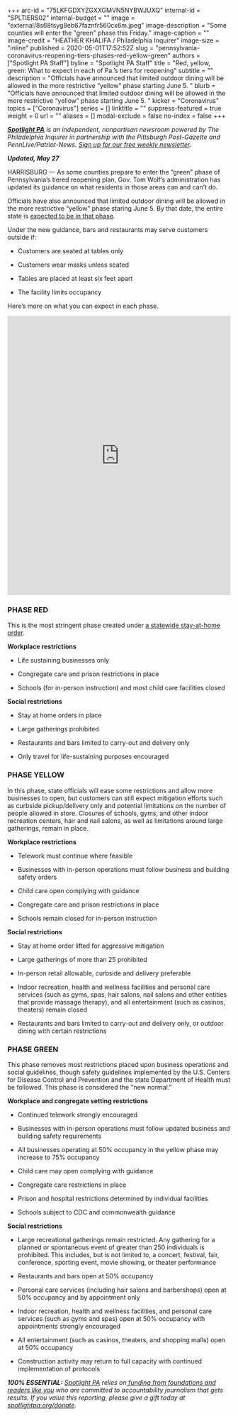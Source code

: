+++
arc-id = "75LKFGDXYZGXXGMVN5NYBWJUXQ"
internal-id = "SPLTIERS02"
internal-budget = ""
image = "external/8s68tsyg8eb67faznfr560cx6m.jpeg"
image-description = "Some counties will enter the \"green\" phase this Friday."
image-caption = ""
image-credit = "HEATHER KHALIFA / Philadelphia Inquirer"
image-size = "inline"
published = 2020-05-01T17:52:52Z
slug = "pennsylvania-coronavirus-reopening-tiers-phases-red-yellow-green"
authors = ["Spotlight PA Staff"]
byline = "Spotlight PA Staff"
title = "Red, yellow, green: What to expect in each of Pa.’s tiers for reopening"
subtitle = ""
description = "Officials have announced that limited outdoor dining will be allowed in the more restrictive “yellow” phase starting June 5. "
blurb = "Officials have announced that limited outdoor dining will be allowed in the more restrictive “yellow” phase starting June 5. "
kicker = "Coronavirus"
topics = ["Coronavirus"]
series = []
linktitle = ""
suppress-featured = true
weight = 0
url = ""
aliases = []
modal-exclude = false
no-index = false
+++

<a href="https://www.spotlightpa.org/"><i><b>Spotlight PA</b></i></a><i> is an independent, nonpartisan newsroom powered by The Philadelphia Inquirer in partnership with the Pittsburgh Post-Gazette and PennLive/Patriot-News. </i><a href="https://www.spotlightpa.org/newsletters"><i>Sign up for our free weekly newsletter</i></a><i>.</i>

<i><b>Updated, May 27</b></i>

HARRISBURG — As some counties prepare to enter the “green” phase of Pennsylvania’s tiered reopening plan, Gov. Tom Wolf’s administration has updated its guidance on what residents in those areas can and can’t do.

Officials have also announced that limited outdoor dining will be allowed in the more restrictive “yellow” phase staring June 5. By that date, the entire state is <a href="https://www.spotlightpa.org/news/2020/05/pennsylvania-yellow-phase-counties-june-5/" target=_blank>expected to be in that phase</a>.

Under the new guidance, bars and restaurants may serve customers outside if:

- Customers are seated at tables only

- Customers wear masks unless seated

- Tables are placed at least six feet apart

- The facility limits occupancy

Here’s more on what you can expect in each phase.

<iframe title="Pa. counties in the red, yellow, and green phases" aria-label="Map" id="datawrapper-chart-nIDOs" src="https://datawrapper.dwcdn.net/nIDOs/1/" scrolling="no" frameborder="0" style="width: 0; min-width: 100% !important; border: none;" height="630"></iframe><script type="text/javascript">!function(){"use strict";window.addEventListener("message",(function(a){if(void 0!==a.data["datawrapper-height"])for(var e in a.data["datawrapper-height"]){var t=document.getElementById("datawrapper-chart-"+e)||document.querySelector("iframe[src*='"+e+"']");t&&(t.style.height=a.data["datawrapper-height"][e]+"px")}}))}();
</script>

### PHASE RED

This is the most stringent phase created under <a href="https://www.spotlightpa.org/news/2020/04/pennsylvania-pa-coronavirus-stay-at-home-order-statewide-tom-wolf/" target=_blank>a statewide stay-at-home order</a>.

<b>Workplace restrictions</b>

- Life sustaining businesses only

- Congregate care and prison restrictions in place

- Schools (for in-person instruction) and most child care facilities closed

<b>Social restrictions</b>

- Stay at home orders in place

- Large gatherings prohibited

- Restaurants and bars limited to carry-out and delivery only

- Only travel for life-sustaining purposes encouraged

<script src="https://www.spotlightpa.org/embed.js" async></script><div data-spl-embed-version="1" data-spl-src="https://www.spotlightpa.org/embeds/newsletter/"></div>

### PHASE YELLOW

In this phase, state officials will ease some restrictions and allow more businesses to open, but customers can still expect mitigation efforts such as curbside pickup/delivery only and potential limitations on the number of people allowed in store. Closures of schools, gyms, and other indoor recreation centers, hair and nail salons, as well as limitations around large gatherings, remain in place.

<b>Workplace restrictions</b>

- Telework must continue where feasible

- Businesses with in-person operations must follow business and building safety orders

- Child care open complying with guidance

- Congregate care and prison restrictions in place

- Schools remain closed for in-person instruction

<b>Social restrictions</b>

- Stay at home order lifted for aggressive mitigation

- Large gatherings of more than 25 prohibited

- In-person retail allowable, curbside and delivery preferable

- Indoor recreation, health and wellness facilities and personal care services (such as gyms, spas, hair salons, nail salons and other entities that provide massage therapy), and all entertainment (such as casinos, theaters) remain closed

- Restaurants and bars limited to carry-out and delivery only, or outdoor dining with certain restrictions

### PHASE GREEN

This phase removes most restrictions placed upon business operations and social guidelines, though safety guidelines implemented by the U.S. Centers for Disease Control and Prevention and the state Department of Health must be followed. This phase is considered the “new normal.”

<b>Workplace and congregate setting restrictions</b>

- Continued telework strongly encouraged

- Businesses with in-person operations must follow updated business and building safety requirements

- All businesses operating at 50% occupancy in the yellow phase may increase to 75% occupancy

- Child care may open complying with guidance

- Congregate care restrictions in place

- Prison and hospital restrictions determined by individual facilities

- Schools subject to CDC and commonwealth guidance

<b>Social restrictions</b>

- Large recreational gatherings remain restricted. Any gathering for a planned or spontaneous event of greater than 250 individuals is prohibited. This includes, but is not limited to, a concert, festival, fair, conference, sporting event, movie showing, or theater performance

- Restaurants and bars open at 50% occupancy

- Personal care services (including hair salons and barbershops) open at 50% occupancy and by appointment only

- Indoor recreation, health and wellness facilities, and personal care services (such as gyms and spas) open at 50% occupancy with appointments strongly encouraged

- All entertainment (such as casinos, theaters, and shopping malls) open at 50% occupancy

- Construction activity may return to full capacity with continued implementation of protocols

<i><b>100% ESSENTIAL:</b></i> <a href="https://www.spotlightpa.org/"><i>Spotlight PA</i></a><i> relies on</i><a href="https://www.spotlightpa.org/support"><i> funding from foundations and readers like you</i></a><i> who are committed to accountability journalism that gets results. If you value this reporting, please give a gift today at </i><a href="https://www.spotlightpa.org/donate"><i>spotlightpa.org/donate</i></a><i>.</i>
